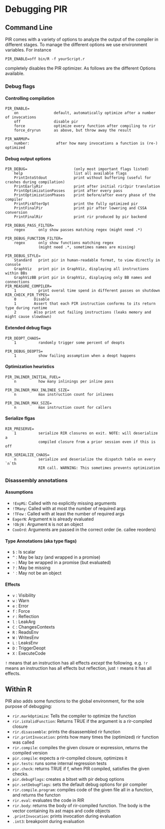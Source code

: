 # Debugging PIR

## Command Line

PIR comes with a variety of options to analyze the output of the compiler in different
stages. To manage the different options we use environment variables. For instance

    PIR_ENABLE=off bin/R -f yourScript.r

completely disables the PIR optimizer. As follows are the different Options available.

### Debug flags

#### Controlling compilation

    PIR_ENABLE=
        on                default, automatically optimize after a number of invocations
        off               disable pir
        force             optimize every function after compiling to rir
        force_dryrun      as above, but throw away the result

    PIR_WARMUP=
        number:            after how many invocations a function is (re-) optimized

#### Debug output options

    PIR_DEBUG=                     (only most important flags listed)
        help                       list all available flags
        PrintIntoStdout            print without buffering (useful for crashes during compilation)
        PrintEarlyRir              print after initial rir2pir translation
        PrintOptimizationPasses    print after every pass
        PrintOptimizationPhases    print before/after every phase of the compiler
        PrintPirAfterOpt           print the fully optimized pir
        PrintFinalPir              print pir after lowering and CSSA conversion
        PrintFinalRir              print rir produced by pir backend

    PIR_DEBUG_PASS_FILTER=
        regex      only show passes matching regex (might need .*)

    PIR_DEBUG_FUNCTION_FILTER=
        regex      only show functions matching regex
                   (might need .*, sometimes names are missing)

    PIR_DEBUG_STYLE=
        Standard   print pir in human-readable format, to view directly in console
        GraphViz   print pir in GraphViz, displaying all instructions within BBs
        GraphVizBB print pir in GraphViz, displaying only BB names and connections
    PIR_MEASURE_COMPILER=
        1          print overal time spend in different passes on shutdown
    RIR_CHECK_PIR_TYPES=
        0        Disable
        1        Assert that each PIR instruction conforms to its return type during runtime
        2        Also print out failing instructions (leaks memory and might cause slowdown)

#### Extended debug flags

    PIR_DEOPT_CHAOS=
        1          randomly trigger some percent of deopts

    PIR_DEBUG_DEOPTS=
        1          show failing assumption when a deopt happens

#### Optimization heuristics

    PIR_INLINER_INITIAL_FUEL=
        n          how many inlinings per inline pass

    PIR_INLINER_MAX_INLINEE_SIZE=
        n          max instruction count for inlinees

    PIR_INLINER_MAX_SIZE=
        n          max instruction count for callers

#### Serialize flgas

    RIR_PRESERVE=
        1          serialize RIR closures on exit. NOTE: will deserialize a
                   compiled closure from a prior session even if this is off

    RIR_SERIALIZE_CHAOS=
        n          serialize and deserialize the dispatch table on every `n`th
                   RIR call. WARNING: This sometimes prevents optimization

### Disassembly annotations

#### Assumptions

* `!ExpMi`: Called with no explicitly missing arguments
* `!TMany`: Called with at most the number of required args
* `!TFew` : Called with at least the number of required args
* `EagerN`: Argument `N` is already evaluated
* `!ObjN` : Argument `N` is not an object
* `CooOrd`: Arguments are passed in the correct order (ie. callee reorders)

#### Type Annotations (aka type flags)

* `$` : Is scalar
* `^` : May be lazy (and wrapped in a promise)
* `~` : May be wrapped in a promise (but evaluated)
* `?` : May be missing
* `'` : May not be an object

#### Effects

* `v` : Visibility
* `w` : Warn
* `e` : Error
* `f` : Force
* `r` : Reflection
* `l` : LeakArg
* `C` : ChangesContexts
* `R` : ReadsEnv
* `W` : WritesEnv
* `L` : LeaksEnv
* `D` : TriggerDeopt
* `X` : ExecuteCode

`!` means that an instruction has all effects *except* the following. e.g. `!r`
means an instruction has all effects but reflection, just `!` means it has all
effects.

## Within R

PIR also adds some functions to the global environment, for the sole purpose of
debugging:

* `rir.markOptimize`: Tells the compiler to optimize the function
* `rir.isValidFunction`: Returns TRUE if the argument is a rir-compiled closure
* `rir.disassemble`: prints the disassembled rir function
* `rir.printInvocation`: prints how many times the (optimized) rir function was
  called
* `rir.compile`: compiles the given closure or expression, returns the compiled
  version
* `pir.compile`: expects a rir-compiled closure, optimizes it
* `pir.tests`: runs some internal regression tests
* `pir.check`: returns TRUE if f, when PIR compiled, satisfies the given checks.
* `pir.debugFlags`: creates a bitset with pir debug options
* `pir.setDebugFlags`: sets the default debug options for pir compiler
* `rir.compile.program`: compiles code of the given file all in a function, and
  returns the functon
* `rir.eval`: evaluates the code in RIR
* `rir.body`: returns the body of rir-compiled function. The body is the vector
  containing its ast maps and code objects
* `.printInvocation`: prints invocation during evaluation
* `.int3`: breakpoint during evaluation
